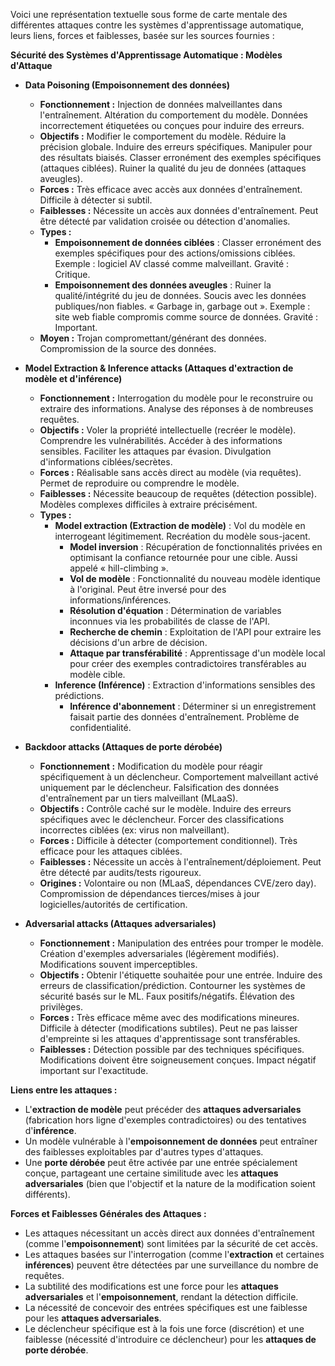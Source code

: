 Voici une représentation textuelle sous forme de carte mentale des différentes attaques contre les systèmes d'apprentissage automatique, leurs liens, forces et faiblesses, basée sur les sources fournies :

**Sécurité des Systèmes d'Apprentissage Automatique : Modèles d'Attaque**

*   **Data Poisoning (Empoisonnement des données)**
    *   **Fonctionnement :** Injection de données malveillantes dans l'entraînement. Altération du comportement du modèle. Données incorrectement étiquetées ou conçues pour induire des erreurs.
    *   **Objectifs :** Modifier le comportement du modèle. Réduire la précision globale. Induire des erreurs spécifiques. Manipuler pour des résultats biaisés. Classer erronément des exemples spécifiques (attaques ciblées). Ruiner la qualité du jeu de données (attaques aveugles).
    *   **Forces :** Très efficace avec accès aux données d'entraînement. Difficile à détecter si subtil.
    *   **Faiblesses :** Nécessite un accès aux données d'entraînement. Peut être détecté par validation croisée ou détection d'anomalies.
    *   **Types :**
        *   **Empoisonnement de données ciblées** : Classer erronément des exemples spécifiques pour des actions/omissions ciblées. Exemple : logiciel AV classé comme malveillant. Gravité : Critique.
        *   **Empoisonnement des données aveugles** : Ruiner la qualité/intégrité du jeu de données. Soucis avec les données publiques/non fiables. « Garbage in, garbage out ». Exemple : site web fiable compromis comme source de données. Gravité : Important.
    *   **Moyen :** Trojan compromettant/générant des données. Compromission de la source des données.

*   **Model Extraction & Inference attacks (Attaques d'extraction de modèle et d'inférence)**
    *   **Fonctionnement :** Interrogation du modèle pour le reconstruire ou extraire des informations. Analyse des réponses à de nombreuses requêtes.
    *   **Objectifs :** Voler la propriété intellectuelle (recréer le modèle). Comprendre les vulnérabilités. Accéder à des informations sensibles. Faciliter les attaques par évasion. Divulgation d'informations ciblées/secrètes.
    *   **Forces :** Réalisable sans accès direct au modèle (via requêtes). Permet de reproduire ou comprendre le modèle.
    *   **Faiblesses :** Nécessite beaucoup de requêtes (détection possible). Modèles complexes difficiles à extraire précisément.
    *   **Types :**
        *   **Model extraction (Extraction de modèle)** : Vol du modèle en interrogeant légitimement. Recréation du modèle sous-jacent.
            *   **Model inversion** : Récupération de fonctionnalités privées en optimisant la confiance retournée pour une cible. Aussi appelé « hill-climbing ».
            *   **Vol de modèle** : Fonctionnalité du nouveau modèle identique à l'original. Peut être inversé pour des informations/inférences.
            *   **Résolution d'équation** : Détermination de variables inconnues via les probabilités de classe de l'API.
            *   **Recherche de chemin** : Exploitation de l'API pour extraire les décisions d'un arbre de décision.
            *   **Attaque par transférabilité** : Apprentissage d'un modèle local pour créer des exemples contradictoires transférables au modèle cible.
        *   **Inference (Inférence)** : Extraction d'informations sensibles des prédictions.
            *   **Inférence d'abonnement** : Déterminer si un enregistrement faisait partie des données d'entraînement. Problème de confidentialité.

*   **Backdoor attacks (Attaques de porte dérobée)**
    *   **Fonctionnement :** Modification du modèle pour réagir spécifiquement à un déclencheur. Comportement malveillant activé uniquement par le déclencheur. Falsification des données d'entraînement par un tiers malveillant (MLaaS).
    *   **Objectifs :** Contrôle caché sur le modèle. Induire des erreurs spécifiques avec le déclencheur. Forcer des classifications incorrectes ciblées (ex: virus non malveillant).
    *   **Forces :** Difficile à détecter (comportement conditionnel). Très efficace pour les attaques ciblées.
    *   **Faiblesses :** Nécessite un accès à l'entraînement/déploiement. Peut être détecté par audits/tests rigoureux.
    *   **Origines :** Volontaire ou non (MLaaS, dépendances CVE/zero day). Compromission de dépendances tierces/mises à jour logicielles/autorités de certification.

*   **Adversarial attacks (Attaques adversariales)**
    *   **Fonctionnement :** Manipulation des entrées pour tromper le modèle. Création d'exemples adversariales (légèrement modifiés). Modifications souvent imperceptibles.
    *   **Objectifs :** Obtenir l'étiquette souhaitée pour une entrée. Induire des erreurs de classification/prédiction. Contourner les systèmes de sécurité basés sur le ML. Faux positifs/négatifs. Élévation des privilèges.
    *   **Forces :** Très efficace même avec des modifications mineures. Difficile à détecter (modifications subtiles). Peut ne pas laisser d'empreinte si les attaques d'apprentissage sont transférables.
    *   **Faiblesses :** Détection possible par des techniques spécifiques. Modifications doivent être soigneusement conçues. Impact négatif important sur l'exactitude.

**Liens entre les attaques :**

*   L'**extraction de modèle** peut précéder des **attaques adversariales** (fabrication hors ligne d'exemples contradictoires) ou des tentatives d'**inférence**.
*   Un modèle vulnérable à l'**empoisonnement de données** peut entraîner des faiblesses exploitables par d'autres types d'attaques.
*   Une **porte dérobée** peut être activée par une entrée spécialement conçue, partageant une certaine similitude avec les **attaques adversariales** (bien que l'objectif et la nature de la modification soient différents).

**Forces et Faiblesses Générales des Attaques :**

*   Les attaques nécessitant un accès direct aux données d'entraînement (comme l'**empoisonnement**) sont limitées par la sécurité de cet accès.
*   Les attaques basées sur l'interrogation (comme l'**extraction** et certaines **inférences**) peuvent être détectées par une surveillance du nombre de requêtes.
*   La subtilité des modifications est une force pour les **attaques adversariales** et l'**empoisonnement**, rendant la détection difficile.
*   La nécessité de concevoir des entrées spécifiques est une faiblesse pour les **attaques adversariales**.
*   Le déclencheur spécifique est à la fois une force (discrétion) et une faiblesse (nécessité d'introduire ce déclencheur) pour les **attaques de porte dérobée**.
